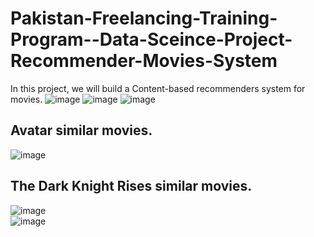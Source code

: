 # Pakistan-Freelancing-Training-Program--Data-Sceince-Project-Recommender-Movies-System
In this project, we will build a Content-based recommenders system for movies.
![image](https://user-images.githubusercontent.com/65563164/143031972-736a7b7e-8b4c-4656-8b22-d71d9e80fa38.png)
![image](https://user-images.githubusercontent.com/65563164/143032042-acbede4b-0ca4-4064-8485-f21c0bb7aa58.png)
![image](https://user-images.githubusercontent.com/65563164/143032088-3f1d0b23-c670-429a-b879-10a359f5c4b9.png)
## Avatar similar movies.<br>
![image](https://user-images.githubusercontent.com/65563164/143032199-28ce3ade-0244-4dd3-a5b8-a4c3a9a81f98.png)<br>
## The Dark Knight Rises similar movies.<br>
![image](https://user-images.githubusercontent.com/65563164/143032267-bb288c99-5a80-4912-aca8-01eeb2942865.png)<br>
![image](https://user-images.githubusercontent.com/65563164/143300457-a2479d79-67b2-4baa-8bea-e36bd753b0b7.png)

